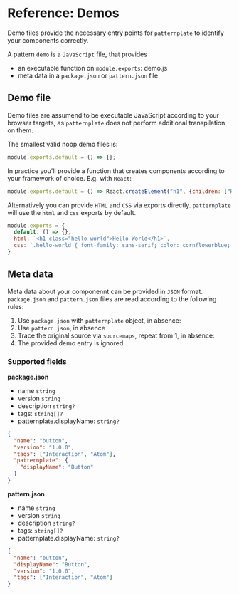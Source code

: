 # Reference: Demos

Demo files provide the necessary entry points for `patternplate` to
identify your components correctly. 

A pattern `demo` is a `JavaScript` file, that provides

* an executable function on `module.exports`: demo.js
* meta data in a `package.json` or `pattern.json` file

## Demo file

Demo files are assumend to be executable JavaScript according to your
browser targets, as `patternplate` does not perform additional transpilation
on them. 

The smallest valid noop demo files is:

```js
module.exports.default = () => {};
```

In practice you'll provide a function that creates components according
to your framework of choice. E.g. with `React`:

```js
module.exports.default = () => React.createElement("h1", {children: ["Hello world"]});
```

Alternatively you can provide `HTML` and `CSS` via exports directly.
`patternplate` will use the `html` and `css` exports by default.

```js
module.exports = {
  default: () => {},
  html: `<h1 class="hello-world">Hello World</h1>`,
  css: `.hello-world { font-family: sans-serif; color: cornflowerblue; }`
}
``` 


## Meta data

Meta data about your componennt can be provided in `JSON` format.
`package.json` and `pattern.json` files are read according to the 
following rules: 

1. Use `package.json` with `patternplate` object, in absence:
2. Use `pattern.json`, in absence
3. Trace the original source via `sourcemaps`, repeat from 1, in absence:
4. The provided demo entry is ignored

### Supported fields

**package.json**

* name `string`
* version `string`
* description `string?`
* tags: `string[]?`
* patternplate.displayName: `string?`

```json
{
  "name": "button",
  "version": "1.0.0",
  "tags": ["Interaction", "Atom"],
  "patternplate": {
    "displayName": "Button"
  } 
}
```

**pattern.json**

* name `string`
* version `string`
* description `string?`
* tags: `string[]?`
* patternplate.displayName: `string?`

```json
{
  "name": "button",
  "displayName": "Button",
  "version": "1.0.0",
  "tags": ["Interaction", "Atom"]
}
```
